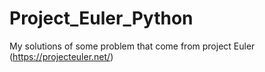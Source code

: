 # Project_Euler_Python
My solutions of some problem that come from project Euler (https://projecteuler.net/)
